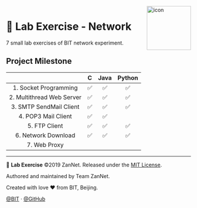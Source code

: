 <img src="https://i.loli.net/2019/09/20/eJd5ukyrxlcVBLI.png" alt="icon" align="right" width="120px"/>

# 🧾 Lab Exercise - Network

7 small lab exercises of BIT network experiment.

## Project Milestone

|                           |   C   | Java  | Python |
| :-----------------------: | :---: | :---: | :----: |
|   1. Socket Programming   |   ✅   |   ✅   |   ✅    |
| 2. Multithread Web Server |   ✅   |   ✅   |   ✅    |
|  3. SMTP SendMail Client  |   ✅   |   ✅   |   ✅    |
|    4. POP3 Mail Client    |   ✅   |   ✅   |        |
|       5. FTP Client       |   ✅   |   ✅   |   ✅    |
|    6. Network Download    |   ✅   |   ✅   |   ✅    |
|       7. Web Proxy        |       |       |        |

---

🧾 **Lab Exercise** ©2019 ZanNet. Released under the [MIT License](./LICENSE).

Authored and maintained by Team ZanNet.

Created with love ♥ from BIT, Beijing.

[@BIT](https://www.bit.edu.cn) · [@GitHub](https://github.com/zan-net)
